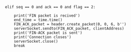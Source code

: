 
            elif seq == 0 and ack == 0 and flag == 2:

                print('FIN packet is recived')
                end_time = time.time()
                FIN_ACK_packet = header.create_packet(0, 0, 6, b'')
                serverSocket.sendto(FIN_ACK_packet, clientAddress)
                print('FIN-ACK packet is sent')
                print('Connection closes')
                serverSocket.close()
                break
